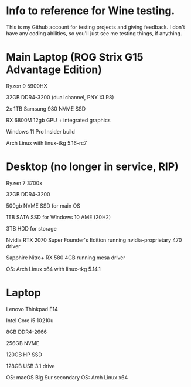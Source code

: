 # Info to reference for Wine testing.
This is my Github account for testing projects and giving feedback. I don't have any coding abilities, so you'll just see me testing things, if anything.


# Main Laptop (ROG Strix G15 Advantage Edition)
Ryzen 9 5900HX

32GB DDR4-3200 (dual channel, PNY XLR8)

2x 1TB Samsung 980 NVME SSD

RX 6800M 12gb GPU + integrated graphics

Windows 11 Pro Insider build

Arch Linux with linux-tkg 5.16-rc7




# Desktop (no longer in service, RIP)

Ryzen 7 3700x

32GB DDR4-3200

500gb NVME SSD for main OS

1TB SATA SSD for Windows 10 AME (20H2)

3TB HDD for storage

Nvidia RTX 2070 Super Founder's Edition running nvidia-proprietary 470 driver

Sapphire Nitro+ RX 580 4GB running mesa driver

OS: Arch Linux x64 with linux-tkg 5.14.1

# Laptop
Lenovo Thinkpad E14

Intel Core i5 10210u

8GB DDR4-2666

256GB NVME

120GB HP SSD

128GB USB 3.1 drive

OS: macOS Big Sur
secondary OS: Arch Linux x64
